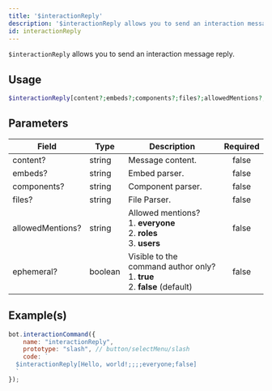 ```yaml
---
title: '$interactionReply'
description: '$interactionReply allows you to send an interaction message reply.'
id: interactionReply
---
```


`$interactionReply` allows you to send an interaction message reply.

## Usage

```php
$interactionReply[content?;embeds?;components?;files?;allowedMentions?;ephemeral?]
```

## Parameters

| Field            | Type    | Description                                                                                        | Required |
| ---------------- | ------- | -------------------------------------------------------------------------------------------------- |:--------:|
| content?         | string  | Message content.                                                                                   |  false   |
| embeds?          | string  | Embed parser.                                                                                      |  false   |
| components?      | string  | Component parser.                                                                                  |  false   |
| files?           | string  | File Parser.                                                                                       |  false   |
| allowedMentions? | string  | Allowed mentions? <br /> 1. **everyone** <br /> 2. **roles** <br /> 3. **users** |  false   |
| ephemeral?       | boolean | Visible to the command author only? <br /> 1. **true** <br /> 2. **false** (default)   |  false   |

## Example(s)

```javascript
bot.interactionCommand({
    name: "interactionReply",
    prototype: "slash", // button/selectMenu/slash
    code: `
  $interactionReply[Hello, world!;;;;everyone;false]
  `
});
```

